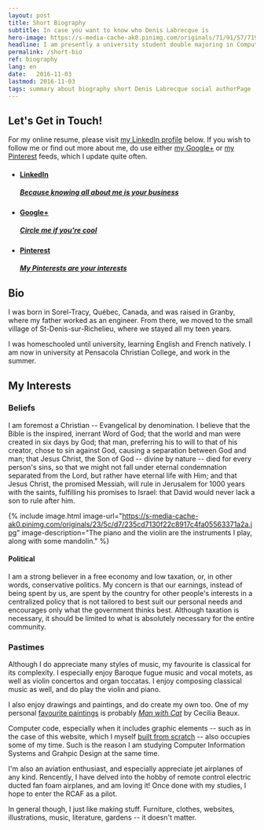 ```yaml
---
layout: post
title: Short Biography
subtitle: In case you want to know who Denis Labrecque is
hero-image: https://s-media-cache-ak0.pinimg.com/originals/71/91/57/7191571c18ed50608503e9319fa56b75.jpg
headline: I am presently a university student double majoring in Computer Information Systems and Graphic Design.
permalink: /short-bio
ref: biography
lang: en
date:   2016-11-03
lastmod: 2016-11-03
tags: summary about biography short Denis Labrecque social authorPage
---
```

<h2>Let's Get in Touch!</h2>
For my online resume, please visit <a href="https://www.linkedin.com/in/denisglabrecque" target="_new">my LinkedIn profile</a> below. If you wish to follow me or find out more about me, do use either <a href="https://plus.google.com/+DenisGLabrecque" target="_new">my Google+</a> or <a href="https://www.pinterest.com/DenisGLabrecque/" target="_new">my Pinterest</a> feeds, which I update quite often.
<ul class="post-stream-container no-span">
    <li>
        <a href="https://www.linkedin.com/in/denisglabrecque" target="_new" class="post-stream-card">
          <div class="music-article-thumbnail" style="background-image: url(https://s-media-cache-ak0.pinimg.com/originals/fa/52/c1/fa52c1c9de9c3d7f3314ee3b1d505fc0.png)"></div>
          <div class="hero-article-headline music">
            <h4>LinkedIn</h4>
            <h5>Because knowing all about me is your business</h5>
          </div>
        </a>
      </li>
      <li>
        <a rel="me" href="https://plus.google.com/+DenisGLabrecque" target="_new" class="post-stream-card">
          <div class="music-article-thumbnail" style="background-image: url(https://s-media-cache-ak0.pinimg.com/originals/8f/52/c9/8f52c9221933a5885464cf4eef63cbe5.png)"></div>
          <div class="hero-article-headline music">
            <h4>Google+</h4>
            <h5>Circle me if you're cool</h5>
          </div>
        </a>
    </li>
    <li>
        <a href="https://www.pinterest.com/DenisGLabrecque/" target="_new" class="post-stream-card">
          <div class="music-article-thumbnail" style="background-image: url(https://s-media-cache-ak0.pinimg.com/originals/21/fb/b9/21fbb9a0184c500ef5c67f2738eff20f.png)"></div>
          <div class="hero-article-headline music">
            <h4>Pinterest</h4>
            <h5>My Pinterests are your interests</h5>
          </div>
        </a>
      </li>
</ul>

<h2>Bio</h2>
I was born in Sorel-Tracy, Québec, Canada, and was raised in Granby, where my father worked as an engineer. From there, we moved to the small village of St-Denis-sur-Richelieu, where we stayed all my teen years.

I was homeschooled until university, learning English and French natively. I am now in university at Pensacola Christian College, and work in the summer.

<h2>My Interests</h2>
<h3>Beliefs</h3>
I am foremost a Christian -- Evangelical by denomination. I believe that the Bible is the inspired, inerrant Word of God; that the world and man were created in six days by God; that man, preferring his to will to that of his creator, chose to sin against God, causing a separation between God and man; that Jesus Christ, the Son of God -- divine by nature -- died for every person's sins, so that we might not fall under eternal condemnation separated from the Lord, but rather have eternal life with Him; and that Jesus Christ, the promised Messiah, will rule in Jerusalem for 1000 years with the saints, fulfilling his promises to Israel: that David would never lack a son to rule after him.

{% include image.html image-url="https://s-media-cache-ak0.pinimg.com/originals/23/5c/d7/235cd7130f22c8917c4fa05563371a2a.jpg" image-description="The piano and the violin are the instruments I play, along with some mandolin." %}

<h4>Political</h4>
I am a strong believer in a free economy and low taxation, or, in other words, conservative politics. My concern is that our earnings, instead of being spent by us, are spent by the country for other people's interests in a centralized policy that is not tailored to best suit our personal needs and encourages only what the government thinks best. Although taxation is necessary, it should be limited to what is absolutely necessary for the entire community.

<h3>Pastimes</h3>
Although I do appreciate many styles of music, my favourite is classical for its complexity. I especially enjoy Baroque fugue music and vocal motets, as well as violin concertos and organ toccatas. I enjoy composing classical music as well, and do play the violin and piano.

I also enjoy drawings and paintings, and do create my own too. One of my personal <a href="https://www.pinterest.com/DenisGLabrecque/beautiful-paintings/" target="_new">favourite paintings</a> is probably <em><a href="https://www.pinterest.com/pin/460211655654242611/" target="_new">Man with Cat</a></em> by Cecilia Beaux.

Computer code, especially when it includes graphic elements -- such as in the case of this website, which I myself <a href="/about">built from scratch</a> -- also occupies some of my time. Such is the reason I am studying Computer Information Systems and Grahpic Design at the same time.

I'm also an aviation enthusiast, and especially appreciate jet airplanes of any kind. Rencently, I have delved into the hobby of remote control electric ducted fan foam airplanes, and am loving it! Once done with my studies, I hope to enter the RCAF as a pilot.

In general though, I just like making stuff. Furniture, clothes, websites, illustrations, music, literature, gardens -- it doesn't matter.
